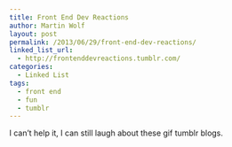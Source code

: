 ```yaml
---
title: Front End Dev Reactions
author: Martin Wolf
layout: post
permalink: /2013/06/29/front-end-dev-reactions/
linked_list_url:
  - http://frontenddevreactions.tumblr.com/
categories:
  - Linked List
tags:
  - front end
  - fun
  - tumblr
---
```

I can&#8217;t help it, I can still laugh about these gif tumblr blogs.